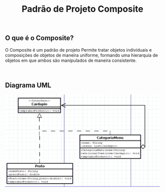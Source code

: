 <h1 align = "center">Padrão de Projeto Composite</h1>

<br>

## O que é o Composite?
<p>O Composite é um padrão de projeto Permite tratar objetos individuais e composições de objetos de maneira uniforme, formando uma hierarquia de objetos em que ambos são manipulados de maneira consistente.</p>

<br>

## Diagrama UML
<img src = "Image/composite.png" width = "530" height = "300">
